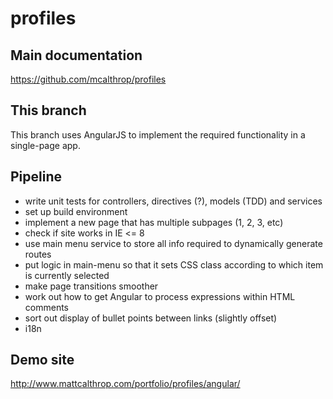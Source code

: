 profiles
====

## Main documentation
https://github.com/mcalthrop/profiles

## This branch
This branch uses AngularJS to implement the required functionality in a single-page app.

## Pipeline
- write unit tests for controllers, directives (?), models (TDD) and services
- set up build environment
- implement a new page that has multiple subpages (1, 2, 3, etc)
- check if site works in IE <= 8
- use main menu service to store all info required to dynamically generate routes
- put logic in main-menu so that it sets CSS class according to which item is currently selected
- make page transitions smoother
- work out how to get Angular to process expressions within HTML comments
- sort out display of bullet points between links (slightly offset)
- i18n

## Demo site
http://www.mattcalthrop.com/portfolio/profiles/angular/
